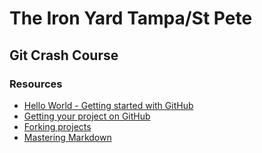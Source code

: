 # The Iron Yard Tampa/St Pete

## Git Crash Course

### Resources

- [Hello World - Getting started with GitHub](https://guides.github.com/activities/hello-world/)
- [Getting your project on GitHub](https://guides.github.com/introduction/getting-your-project-on-github/)
- [Forking projects](https://guides.github.com/activities/forking/)
- [Mastering Markdown](https://guides.github.com/features/mastering-markdown/)
